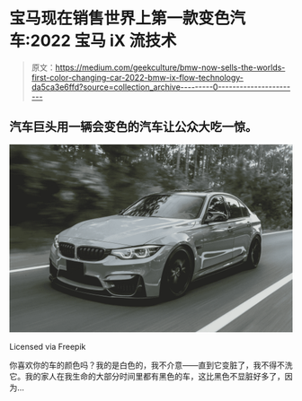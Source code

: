 # 宝马现在销售世界上第一款变色汽车:2022 宝马 iX 流技术

> 原文：<https://medium.com/geekculture/bmw-now-sells-the-worlds-first-color-changing-car-2022-bmw-ix-flow-technology-da5ca3e6ffd?source=collection_archive---------0----------------------->

## 汽车巨头用一辆会变色的汽车让公众大吃一惊。

![](img/7a9edb9ea49db3700f12a83a41f425e0.png)

Licensed via Freepik

你喜欢你的车的颜色吗？我的是白色的，我不介意——直到它变脏了，我不得不洗它。我的家人在我生命的大部分时间里都有黑色的车，这比黑色不显脏好多了，因为…